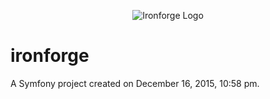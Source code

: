 <p align="center">
<img src="http://i.imgur.com/hSvhajG.png" alt="Ironforge Logo"/>
</p>


ironforge
=========

A Symfony project created on December 16, 2015, 10:58 pm.
